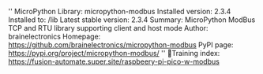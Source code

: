 ''
MicroPython Library: micropython-modbus
Installed version: 2.3.4
Installed to: /lib
Latest stable version: 2.3.4
Summary: MicroPython ModBus TCP and RTU library supporting client and host mode
Author: brainelectronics
Homepage: https://github.com/brainelectronics/micropython-modbus
PyPI page: https://pypi.org/project/micropython-modbus/
''
📑Training index: https://fusion-automate.super.site/raspbeery-pi-pico-w-modbus
